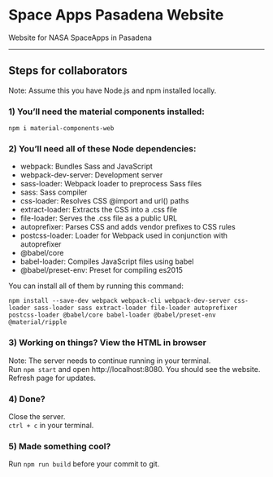 # Space Apps Pasadena Website

Website for NASA SpaceApps in Pasadena

---

## Steps for collaborators

Note: Assume this you have Node.js and npm installed locally.

### 1) You’ll need the material components installed:

```
npm i material-components-web
```

### 2) You’ll need all of these Node dependencies:

- webpack: Bundles Sass and JavaScript
- webpack-dev-server: Development server
- sass-loader: Webpack loader to preprocess Sass files
- sass: Sass compiler
- css-loader: Resolves CSS @import and url() paths
- extract-loader: Extracts the CSS into a .css file
- file-loader: Serves the .css file as a public URL
- autoprefixer: Parses CSS and adds vendor prefixes to CSS rules
- postcss-loader: Loader for Webpack used in conjunction with autoprefixer
- @babel/core
- babel-loader: Compiles JavaScript files using babel
- @babel/preset-env: Preset for compiling es2015

You can install all of them by running this command:

```
npm install --save-dev webpack webpack-cli webpack-dev-server css-loader sass-loader sass extract-loader file-loader autoprefixer postcss-loader @babel/core babel-loader @babel/preset-env @material/ripple
```

### 3) Working on things? View the HTML in browser

Note: The server needs to continue running in your terminal. <br>
Run `npm start` and open http://localhost:8080. You should see the website. Refresh page for updates.

### 4) Done?

Close the server. <br>
`ctrl + c` in your terminal.

### 5) Made something cool?

Run `npm run build` before your commit to git. 
